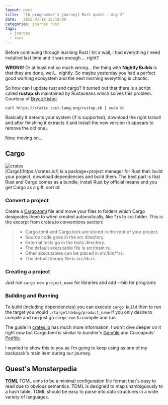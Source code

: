 ```yaml
---
layout: post
title:  "[A programmer's journey] Rust quest - day 2"
date:   2015-03-12 12:18:00
categories: journey rust
tags:
  - journey
  - rust
---
```

Before continuing through learning Rust I hit a wall, I had everything I need installed last time and it was enough.... right?

**WRONG**! Or at least not so much wrong... the thing with **Nightly Builds** is that they are done, well... nightly. So maybe yesterday you had a perfect good working ecosystem and the next morning everything is chaotic.

So how can I update rust and cargo? It turned out that there is a script called **rustup.sh** maintained by Rustaceans which solves this problem. Courtesy of [Bryce Fisher](https://bryce.fisher-fleig.org/blog/script-to-keep-rust-compiler-updated/)

`curl https://static.rust-lang.org/rustup.sh | sudo sh`

Basically it detects your system (if is supported), download the right tarball and after finishing it extracts it and install the new version (it appears to remove the old one).

Now, moving on...

## Cargo

<div class="post-image-left">
<img src="https://crates.io/assets/Cargo-Logo-Small-233a70e173f628a13c391cb95cf1d70b.png" alt="crates" cover /></div>[Cargo](https://crates.io/) is a package+project manager for Rust that: build your project, download dependencies and build them. The best part is that Rust and Cargo comes as a bundle, install Rust by official means and you get Cargo as a gift, sort of.

<div class="clear_float"></div>

### Convert a project
Create a [Cargo.toml](http://doc.crates.io/manifest.html) file and move your files to folders which Cargo designates them to when created automatically, like *.rs to src folder.
This is the excerpt from crates.io conventions section:

> * Cargo.toml and Cargo.lock are stored in the root of your project.
> * Source code goes in the src directory.  
> * External tests go in the tests directory.  
> * The default executable file is src/main.rs.  
> * Other executables can be placed in src/bin/*.rs.  
> * The default library file is src/lib.rs.

### Creating a project
Just run `cargo new project_name` for libraries and add --bin for programs

### Building and Running
To build (including dependencies) you can execute `cargo build` then to run the target you would `./target/debug/product_name`
If you only desire to compile and run just go `cargo run` to compile and run.

The guide in [crates.io](http://doc.crates.io/guide.html) has much more information, I won't dive deeper on it right now but Cargo.toml is similar to bundler's [Gemfile](http://bundler.io/v1.3/gemfile.html) and Cocoapods' [Podfile](http://guides.cocoapods.org/using/the-podfile.html).

I wanted to show this to you as I'm going to keep using as one of my backpack's main item during our journey.

## Quest's Monsterpedia

**[TOML](https://github.com/toml-lang/toml)**
TOML aims to be a minimal configuration file format that's easy to read due to obvious semantics. TOML is designed to map unambiguously to a hash table. TOML should be easy to parse into data structures in a wide variety of languages.
